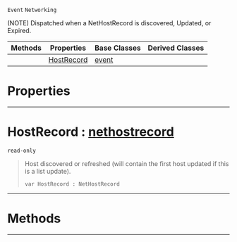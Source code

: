  `Event` `Networking`



(NOTE) Dispatched when a NetHostRecord is discovered, Updated, or Expired.

|Methods|Properties|Base Classes|Derived Classes|
|---|---|---|---|
| |[ HostRecord](nethostrecordevent.md#hostrecord-zilch-engine-d)|[event](event.md)| |


 #  Properties


---  
 #  HostRecord : [nethostrecord](nethostrecord.md)

 `read-only`

> Host discovered or refreshed (will contain the first host updated if this is a list update).
> ```TS:Nada
> var HostRecord : NetHostRecord


---  
 #  Methods


---  
 

 